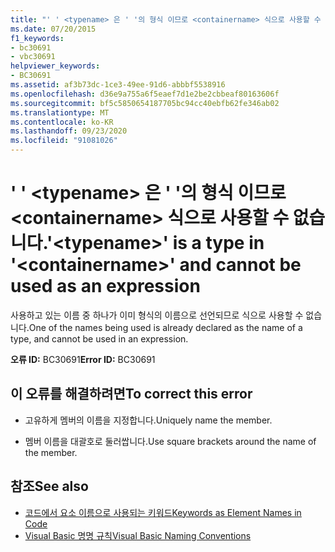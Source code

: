```yaml
---
title: "' ' <typename> 은 ' '의 형식 이므로 <containername> 식으로 사용할 수 없습니다."
ms.date: 07/20/2015
f1_keywords:
- bc30691
- vbc30691
helpviewer_keywords:
- BC30691
ms.assetid: af3b73dc-1ce3-49ee-91d6-abbbf5538916
ms.openlocfilehash: d36e9a755a6f5eaef7d1e2be2cbbeaf80163606f
ms.sourcegitcommit: bf5c5850654187705bc94cc40ebfb62fe346ab02
ms.translationtype: MT
ms.contentlocale: ko-KR
ms.lasthandoff: 09/23/2020
ms.locfileid: "91081026"
---
```

# <a name="typename-is-a-type-in-containername-and-cannot-be-used-as-an-expression"></a><span data-ttu-id="bb9ee-102">' ' \<typename> 은 ' '의 형식 이므로 \<containername> 식으로 사용할 수 없습니다.</span><span class="sxs-lookup"><span data-stu-id="bb9ee-102">'\<typename>' is a type in '\<containername>' and cannot be used as an expression</span></span>

<span data-ttu-id="bb9ee-103">사용하고 있는 이름 중 하나가 이미 형식의 이름으로 선언되므로 식으로 사용할 수 없습니다.</span><span class="sxs-lookup"><span data-stu-id="bb9ee-103">One of the names being used is already declared as the name of a type, and cannot be used in an expression.</span></span>  
  
 <span data-ttu-id="bb9ee-104">**오류 ID:** BC30691</span><span class="sxs-lookup"><span data-stu-id="bb9ee-104">**Error ID:** BC30691</span></span>  
  
## <a name="to-correct-this-error"></a><span data-ttu-id="bb9ee-105">이 오류를 해결하려면</span><span class="sxs-lookup"><span data-stu-id="bb9ee-105">To correct this error</span></span>  
  
- <span data-ttu-id="bb9ee-106">고유하게 멤버의 이름을 지정합니다.</span><span class="sxs-lookup"><span data-stu-id="bb9ee-106">Uniquely name the member.</span></span>  
  
- <span data-ttu-id="bb9ee-107">멤버 이름을 대괄호로 둘러쌉니다.</span><span class="sxs-lookup"><span data-stu-id="bb9ee-107">Use square brackets around the name of the member.</span></span>  
  
## <a name="see-also"></a><span data-ttu-id="bb9ee-108">참조</span><span class="sxs-lookup"><span data-stu-id="bb9ee-108">See also</span></span>

- [<span data-ttu-id="bb9ee-109">코드에서 요소 이름으로 사용되는 키워드</span><span class="sxs-lookup"><span data-stu-id="bb9ee-109">Keywords as Element Names in Code</span></span>](../programming-guide/program-structure/keywords-as-element-names-in-code.md)
- [<span data-ttu-id="bb9ee-110">Visual Basic 명명 규칙</span><span class="sxs-lookup"><span data-stu-id="bb9ee-110">Visual Basic Naming Conventions</span></span>](../programming-guide/program-structure/naming-conventions.md)
